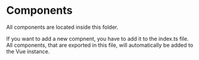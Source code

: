 # Components

All components are located inside this folder.

If you want to add a new compnent, you have to add it to the index.ts file.
All components, that are exported in this file, will automatically be added to the Vue instance.
